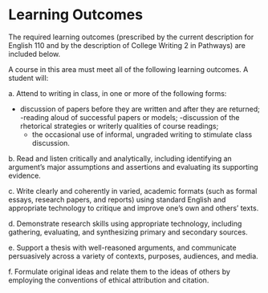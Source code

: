 # Learning Outcomes

The required learning outcomes (prescribed by the current description for English 110 and by the description of College Writing 2 in Pathways) are included below. 

A course in this area must meet all of the following learning outcomes. A student will:

a.	Attend to writing in class, in one or more of the following forms: 
- discussion of papers before they are written and after they are returned; 
	-reading aloud of successful papers or models; 
	-discussion of the rhetorical strategies or writerly qualities of course readings; 
	- the occasional use of informal, ungraded writing to stimulate class discussion. 

b.	Read and listen critically and analytically, including identifying an argument’s major assumptions and assertions and evaluating its supporting evidence. 

c.	Write clearly and coherently in varied, academic formats (such as formal essays, research papers, and reports) using standard English and appropriate technology to critique and improve one’s own and others’ texts. 

d.	Demonstrate research skills using appropriate technology, including gathering, evaluating, and synthesizing primary and secondary sources. 

e.	Support a thesis with well-reasoned arguments, and communicate persuasively across a variety of contexts, purposes, audiences, and media. 

f. Formulate original ideas and relate them to the ideas of others by employing the conventions of ethical attribution and citation.
